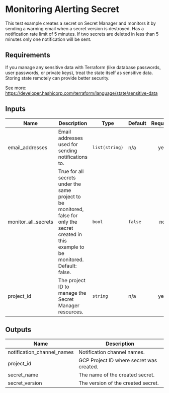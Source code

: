 # Monitoring Alerting Secret

This test example creates a secret on Secret Manager and
monitors it by sending a warning email when a secret version is destroyed.
Has a notification rate limit of 5 minutes. If two secrets are deleted
in less than 5 minutes only one notification will be sent.

## Requirements

If you manage any sensitive data with Terraform (like database passwords,
user passwords, or private keys), treat the state itself as sensitive data.
Storing state remotely can provide better security.

See more:
https://developer.hashicorp.com/terraform/language/state/sensitive-data

<!-- BEGINNING OF PRE-COMMIT-TERRAFORM DOCS HOOK -->
## Inputs

| Name | Description | Type | Default | Required |
|------|-------------|------|---------|:--------:|
| email\_addresses | Email addresses used for sending notifications to. | `list(string)` | n/a | yes |
| monitor\_all\_secrets | True for all secrets under the same project to be monitored, false for only the secret created in this example to be monitored. Default: false. | `bool` | `false` | no |
| project\_id | The project ID to manage the Secret Manager resources. | `string` | n/a | yes |

## Outputs

| Name | Description |
|------|-------------|
| notification\_channel\_names | Notification channel names. |
| project\_id | GCP Project ID where secret was created. |
| secret\_name | The name of the created secret. |
| secret\_version | The version of the created secret. |

<!-- END OF PRE-COMMIT-TERRAFORM DOCS HOOK -->

